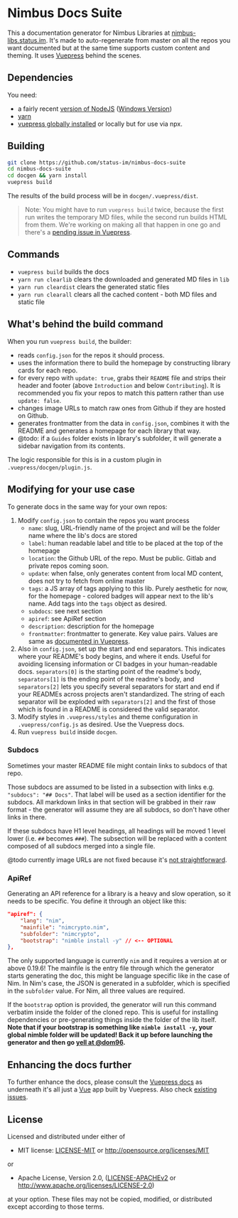 # Nimbus Docs Suite

This a documentation generator for Nimbus Libraries at [nimbus-libs.status.im](https://nimbus-libs.status.im). It's made to auto-regenerate from master on all the repos you want documented but at the same time supports custom content and theming. It uses [Vuepress](https://v1.vuepress.vuejs.org) behind the scenes.

## Dependencies

You need:

- a fairly recent [version of NodeJS](https://github.com/nvm-sh/nvm) ([Windows Version](https://github.com/coreybutler/nvm-windows))
- [yarn](https://yarnpkg.com/en/)
- [vuepress globally installed](https://vuepress.vuejs.org/) or locally but for use via npx.

## Building

```bash
git clone https://github.com/status-im/nimbus-docs-suite
cd nimbus-docs-suite
cd docgen && yarn install
vuepress build
```

The results of the build process will be in `docgen/.vuepress/dist`.

> Note: You might have to run `vuepress build` twice, because the first run writes the temporary MD files, while the second run builds HTML from them. We're working on making all that happen in one go and there's a [pending issue in Vuepress](https://github.com/vuejs/vuepress/issues/1613).

## Commands

- `vuepress build` builds the docs
- `yarn run clearlib` clears the downloaded and generated MD files in `lib`
- `yarn run cleardist` clears the generated static files
- `yarn run clearall` clears all the cached content - both MD files and static file

## What's behind the build command

When you run `vuepress build`, the builder:

- reads `config.json` for the repos it should process.
- uses the information there to build the homepage by constructing library cards for each repo.
- for every repo with `update: true`, grabs their `README` file and strips their header and footer (above `Introduction` and below `Contributing`). It is recommended you fix your repos to match this pattern rather than use `update: false`.
- changes image URLs to match raw ones from Github if they are hosted on Github.
- generates frontmatter from the data in `config.json`, combines it with the README and generates a homepage for each library that way.
- @todo: if a `Guides` folder exists in library's subfolder, it will generate a sidebar navigation from its contents.

The logic responsible for this is in a custom plugin in `.vuepress/docgen/plugin.js`.

## Modifying for your use case

To generate docs in the same way for your own repos:

1. Modify `config.json` to contain the repos you want process
    - `name`: slug, URL-friendly name of the project and will be the folder name where the lib's docs are stored
    - `label`: human readable label and title to be placed at the top of the homepage
    - `location`: the Github URL of the repo. Must be public. Gitlab and private repos coming soon.
    - `update`: when false, only generates content from local MD content, does not try to fetch from online master
    - `tags`: a JS array of tags applying to this lib. Purely aesthetic for now, for the homepage - colored badges will appear next to the lib's name. Add tags into the `tags` object as desired.
    - `subdocs`: see next section
    - `apiref`: see ApiRef section
    - `description`: description for the homepage
    - `frontmatter`: frontmatter to generate. Key value pairs. Values are same as [documented in Vuepress](https://v1.vuepress.vuejs.org/guide/frontmatter.html).
2. Also in `config.json`, set up the start and end separators. This indicates where your README's body begins, and where it ends. Useful for avoiding licensing information or CI badges in your human-readable docs. `separators[0]` is the starting point of the readme's body, `separators[1]` is the ending point of the readme's body, and `separators[2]` lets you specify several separators for start and end if your READMEs across projects aren't standardized. The string of each separator will be exploded with `separators[2]` and the first of those which is found in a README is considered the valid separator.
3. Modify styles in `.vuepress/styles` and theme configuration in `.vuepress/config.js` as desired. Use the Vuepress docs.
4. Run `vuepress build` inside `docgen`.

### Subdocs

Sometimes your master README file might contain links to subdocs of that repo. 

Those subdocs are assumed to be listed in a subsection with links e.g. `"subdocs": "## Docs"`. That label will be used as a section identifier for the subdocs. All markdown links in that section will be grabbed in their raw format - the generator will assume they are all subdocs, so don't have other links in there.

If these subdocs have H1 level headings, all headings will be moved 1 level lower (i.e. `##` becomes `###`). The subsection will be replaced with a content composed of all subdocs merged into a single file.

@todo currently image URLs are not fixed because it's [not straightforward](https://github.com/status-im/nimbus-docs-suite/issues/6).

### ApiRef

Generating an API reference for a library is a heavy and slow operation, so it needs to be specific. You define it through an object like this:

```json
"apiref": {
    "lang": "nim",
    "mainfile": "nimcrypto.nim",
    "subfolder": "nimcrypto",
    "bootstrap": "nimble install -y" // <-- OPTIONAL
},
```

The only supported language is currently `nim` and it requires a version at or above 0.19.6! The mainfile is the entry file through which the generator starts generating the doc, this might be language specific like in the case of Nim. In Nim's case, the JSON is generated in a subfolder, which is specified in the `subfolder` value. For Nim, all three values are required.

If the `bootstrap` option is provided, the generator will run this command verbatim inside the folder of the cloned repo. This is useful for installing dependencies or pre-generating things inside the folder of the lib itself. **Note that if your bootstrap is something like `nimble install -y`, your global nimble folder will be updated! Back it up before launching the generator and then go [yell at @dom96](https://github.com/nim-lang/nimble).**

## Enhancing the docs further

To further enhance the docs, please consult the [Vuepress docs](https://v1.vuepress.vuejs.org) as underneath it's all just a [Vue](https://vuejs.org) app built by Vuepress. Also check [existing issues](https://github.com/status-im/nimbus-docs-suite/issues).

## License

Licensed and distributed under either of

* MIT license: [LICENSE-MIT](LICENSE-MIT) or http://opensource.org/licenses/MIT

or

* Apache License, Version 2.0, ([LICENSE-APACHEv2](LICENSE-APACHEv2) or http://www.apache.org/licenses/LICENSE-2.0)

at your option. These files may not be copied, modified, or distributed except according to those terms.
